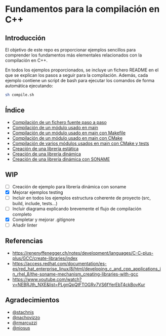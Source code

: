 # Fundamentos para la compilación en C++

## Introducción

El objetivo de este repo es proporcionar ejemplos sencillos para comprender los fundamentos más elementales relacionados con la compilación en C++.

En todos los ejemplos proporcionados, se incluye un fichero README en el que se explican los pasos a seguir para la compilación. Además, cada ejemplo contiene un script de bash para ejecutar los comandos de forma automática ejecutando:

```bash
sh compile.sh
```

## Índice

- [Compilación de un fichero fuente paso a paso](/compilacion_pasos/README.md)
- [Compilación de un módulo usado en main](/compilacion_modulo/README.md)
- [Compilación de un módulo usado en main con Makefile](/compilacion_modulo_makefile/README.md)
- [Compilación de un módulo usado en main con CMake](/compilacion_modulo_cmake/README.md)
- [Compilación de varios módulos usados en main con CMake y tests](/modulos_cmake_testing/README.md)
- [Creación de una librería estática](/lib_estatica/README.md)
- [Creación de una librería dinámica](/lib_dinamica/README.md)
- [Creación de una librería dinámica con SONAME](/lib_dinamica_soname/README.md)

## WIP
- [ ] Creación de ejemplo para librería dinámica con soname
- [X] Mejorar ejemplos testing
- [ ] Incluir en todos los ejemplos estructura coherente de proyecto (src, build, include, tests...)
- [ ] Incluir diagrama explicando brevemente el flujo de compilación completo
- [X] Completar y mejorar .gitignore
- [ ] Añadir linter
## Referencias

- https://renenyffenegger.ch/notes/development/languages/C-C-plus-plus/GCC/create-libraries/index
- https://access.redhat.com/documentation/es-es/red_hat_enterprise_linux/8/html/developing_c_and_cpp_applications_in_rhel_8/the-soname-mechanism_creating-libraries-with-gcc
- https://www.youtube.com/watch?v=NEBRJth_NXE&list=PLgnQpQtFTOGRv7VS6fYerEbT4ckBovKur

## Agradecimientos
- [@stachnis](https://github.com/stachnis)
- [@nachovizzo](https://github.com/nachovizzo)
- [@rmarcuzzi](https://github.com/rmarcuzzi)
- [@niosus](https://github.com/niosus)